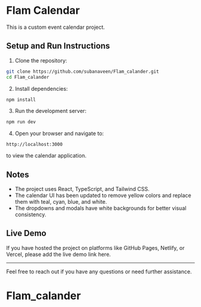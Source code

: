 # Flam Calendar

This is a custom event calendar project.

## Setup and Run Instructions

1. Clone the repository:

```bash
git clone https://github.com/subanaveen/Flam_calander.git
cd Flam_calander
```

2. Install dependencies:

```bash
npm install
```

3. Run the development server:

```bash
npm run dev
```

4. Open your browser and navigate to:

```
http://localhost:3000
```

to view the calendar application.

## Notes

- The project uses React, TypeScript, and Tailwind CSS.
- The calendar UI has been updated to remove yellow colors and replace them with teal, cyan, blue, and white.
- The dropdowns and modals have white backgrounds for better visual consistency.

## Live Demo

If you have hosted the project on platforms like GitHub Pages, Netlify, or Vercel, please add the live demo link here.

---

Feel free to reach out if you have any questions or need further assistance.

# Flam_calander